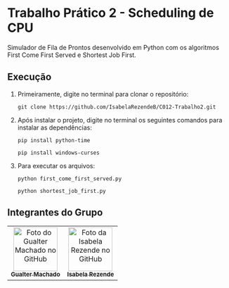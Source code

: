 # Trabalho Prático 2 - Scheduling de CPU
Simulador de Fila de Prontos desenvolvido em Python com os algoritmos First Come First Served e Shortest Job First.

## Execução
1. Primeiramente, digite no terminal para clonar o repositório:
    ```
    git clone https://github.com/IsabelaRezendeB/C012-Trabalho2.git
    ```

2. Após instalar o projeto, digite no terminal os seguintes comandos para instalar as dependências:
    ```
    pip install python-time
    ```

    ```
    pip install windows-curses
    ```
5. Para executar os arquivos:
    ```
    python first_come_first_served.py
    ```
    ```
    python shortest_job_first.py
    ```

## Integrantes do Grupo


<table>
  <tr>
    <td align="center">
      <a href="https://github.com/GualterMM">
        <img src="https://avatars.githubusercontent.com/u/35864822?v=4" width="100px;" alt="Foto do Gualter Machado no GitHub"/><br>
        <sub>
          <b>Gualter Machado</b>
        </sub>
      </a>
    </td>
    <td align="center">
      <a href="https://github.com/IsabelaRezendeB">
        <img src="https://avatars.githubusercontent.com/u/49520751?v=4" width="100px;" alt="Foto da Isabela Rezende no GitHub"/><br>
        <sub>
          <b>Isabela Rezende</b>
        </sub>
      </a>
    </td>
  </tr>
</table>
